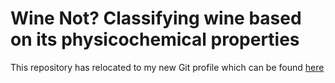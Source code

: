 # Wine Not? Classifying wine based on its physicochemical properties

This repository has relocated to my new Git profile which can be found [here](https://github.com/laurenlhoward14/wine-classification)
